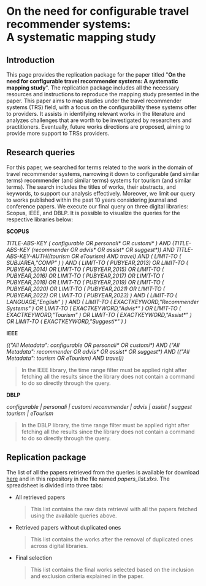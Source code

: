 On the need for configurable travel recommender systems:  
A systematic mapping study
=====================================================================================

Introduction
------------

This page provides the replication package for the paper titled "**On the need for configurable travel recommender systems: A systematic mapping study**". The replication package includes all the necessary resources and instructions to reproduce the mapping study presented in the paper. This paper aims to map studies under the travel recommender systems (TRS) field, with a focus on the configurability these systems offer to providers. It assists in identifying relevant works in the literature and analyzes challenges that are worth to be investigated by researchers and practitioners. Eventually, future works directions are proposed, aiming to provide more support to TRSs providers.

Research queries
----------------

For this paper, we searched for terms related to the work in the domain of travel recommender systems, narrowing it down to configurable (and similar terms) recommender (and similar terms) systems for tourism (and similar terms). The search includes the titles of works, their abstracts, and keywords, to support our analysis effectively. Moreover, we limit our query to works published within the past 10 years considering journal and conference papers. We execute our final query on three digital libraries: Scopus, IEEE, and DBLP. It is possible to visualize the queries for the respective libraries below:

**SCOPUS**

*TITLE-ABS-KEY ( configurable OR personali\* OR customi\* ) AND (TITLE-ABS-KEY (recommender OR advis\* OR assist\* OR suggest\*)) AND TITLE-ABS-KEY-AUTH((tourism OR eTourism) AND travel) AND ( LIMIT-TO ( SUBJAREA,"COMP" ) ) AND ( LIMIT-TO ( PUBYEAR,2013) OR LIMIT-TO ( PUBYEAR,2014) OR LIMIT-TO ( PUBYEAR,2015) OR LIMIT-TO ( PUBYEAR,2016) OR LIMIT-TO ( PUBYEAR,2017) OR LIMIT-TO ( PUBYEAR,2018) OR LIMIT-TO ( PUBYEAR,2019) OR LIMIT-TO ( PUBYEAR,2020) OR LIMIT-TO ( PUBYEAR,2021) OR LIMIT-TO ( PUBYEAR,2022) OR LIMIT-TO ( PUBYEAR,2023) ) AND ( LIMIT-TO ( LANGUAGE,"English" ) ) AND ( LIMIT-TO ( EXACTKEYWORD,"Recommender Systems" ) OR LIMIT-TO ( EXACTKEYWORD,"Advis\*" ) OR LIMIT-TO ( EXACTKEYWORD,"Tourism" ) OR LIMIT-TO ( EXACTKEYWORD,"Assist\*" ) OR LIMIT-TO ( EXACTKEYWORD,"Suggesti\*" ) )*

**IEEE**

*(("All Metadata": configurable OR personali\* OR customi\*) AND ("All Metadata": recommender OR advis\* OR assist\* OR suggest\*) AND (("All Metadata": tourism OR eTourism) AND travel))*
> In the IEEE library, the time range filter must be applied right after fetching all the results since the library does not contain a command to do so directly through the query.

**DBLP**

*configurable | personali | customi recommender | advis | assist | suggest tourism | eTourism*
> In the DBLP library, the time range filter must be applied right after fetching all the results since the library does not contain a command to do so directly through the query.

Replication package
-------------------

The list of all the papers retrieved from the queries is available for download <a href="https://www.file.io/faqh/download/vn1r1Ei2aYYl" title="Download" download>here</a> and in this repository in the file named _papers_list.xlxs_. The spreadsheet is divided into three tabs:

- All retrieved papers
  > This list contains the raw data retrieval with all the papers fetched using the available queries above.
- Retrieved papers without duplicated ones
  > This list contains the works after the removal of duplicated ones across digital libraries.
- Final selection
  > This list contains the final works selected based on the inclusion and exclusion criteria explained in the paper.
